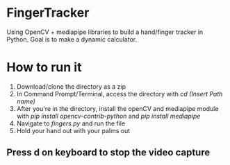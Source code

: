 # FingerTracker 

Using OpenCV + mediapipe libraries to build a hand/finger tracker in Python. Goal is to make a dynamic calculator.

# How to run it

1) Download/clone the directory as a zip
2) In Command Prompt/Terminal, access the directory with *cd (Insert Path name)* 
3) After you're in the directory, install the openCV and mediapipe module with *pip install opencv-contrib-python* and *pip install mediapipe*
4) Navigate to *fingers.py* and run the file
5) Hold your hand out with your palms out

## Press d on keyboard to stop the video capture
